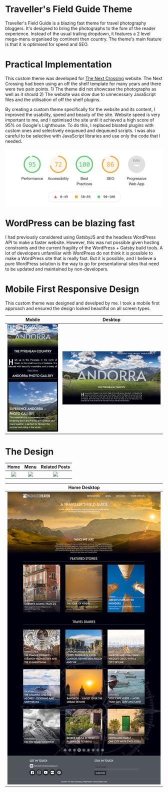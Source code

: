 # Traveller's Field Guide Theme

Traveller's Field Guide is a blazing fast theme for travel photography bloggers. It's designed to bring the photographs to the fore of the reader experience. Instead of the usual trailing dropdown, it features a 2 level mega-menu organised by continent then country. The theme's main feature is that it is optimised for speed and SEO.

# Practical Implementation

This custom theme was developed for [The Next Crossing](www.thenextcrossing.com) website. The Next Crossing had been using an off the shelf template for many years and there were two pain points. 1) The theme did not showcase the photographs as well as it should 2) The website was slow due to unnecessary JavaScript files and the utilisation of off the shelf plugins.

By creating a custom theme specifically for the website and its content, I improved the usability, speed and beauty of the site. Website speed is very important to me, and I optimised the site until it achieved a high score of 95% on Google's Lighthouse. To do this, I replaced bloated plugins with custom ones and selectively enqueued and dequeued scripts. I was also careful to be selective with JavaScript libraries and use only the code that I needed.

<div style="width:100%; display:flex; justify-content:center; margin-bottom: 10px; margin-top: 20px;">
  <img src="./assets/images/lighthouse-2.jpg" alt="lighthouse" style="width:550px;"/>
</div>

# WordPress can be blazing fast

I had previously considered using GatsbyJS and the headless WordPress API to make a faster website. However, this was not possible given hosting constraints and the current fragility of the WordPress + Gatsby build tools. A lot of developers unfamiliar with WordPress do not think it is possible to make a WordPress site that is really fast. But it is possible, and I believe a pure WordPress solution is the way to go for presentational sites that need to be updated and maintained by non-developers.

# Mobile First Responsive Design

This custom theme was designed and develped by me. I took a mobile first approach and ensured the design looked beautiful on all screen types.

|                    Mobile                     |                   Desktop                    |
| :-------------------------------------------: | :------------------------------------------: |
| ![](./assets/images/tnc_mobile_andorra_3.jpg) | ![](./assets/images/tnc_desktop_andorra.jpg) |

# The Design

|                    Home                    |                    Menu                    |               Related Posts                |
| :----------------------------------------: | :----------------------------------------: | :----------------------------------------: |
| ![](./assets/images/tnc_related_posts.gif) | ![](./assets/images/tnc_related_posts.gif) | ![](./assets/images/tnc_related_posts.gif) |

|               Home Desktop                |
| :---------------------------------------: |
| ![](./assets/images/tnc_desktop_home.png) |
